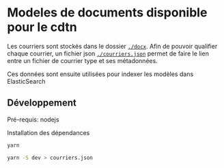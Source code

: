 # Modeles de documents disponible pour le cdtn

Les courriers sont stockés dans le dossier [`./docx`](./docx). Afin de pouvoir qualifier chaque courrier, un fichier json [`./courriers.json`](./courriers.json) permet de faire le lien entre un fichier de courrier type et ses métadonnées.

Ces données sont ensuite utilisées pour indexer les modèles dans ElasticSearch

## Développement

Pré-requis: nodejs

Installation des dépendances

```bash
yarn
```

```bash
yarn -S dev > courriers.json
```
